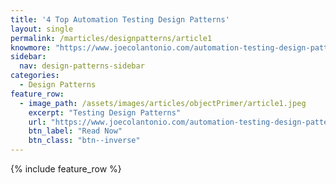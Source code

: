 ```yaml
---
title: '4 Top Automation Testing Design Patterns'
layout: single
permalink: /marticles/designpatterns/article1
knowmore: "https://www.joecolantonio.com/automation-testing-design-patterns/"
sidebar:
  nav: design-patterns-sidebar
categories:
  - Design Patterns
feature_row:
  - image_path: /assets/images/articles/objectPrimer/article1.jpeg
    excerpt: "Testing Design Patterns"
    url: "https://www.joecolantonio.com/automation-testing-design-patterns/"
    btn_label: "Read Now"
    btn_class: "btn--inverse"  
---
```


{% include feature_row %}